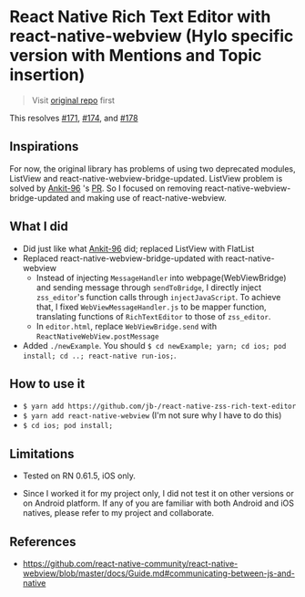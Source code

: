 # React Native Rich Text Editor with react-native-webview (Hylo specific version with Mentions and Topic insertion)

> Visit [original repo](https://github.com/wix/react-native-zss-rich-text-editor) first

This resolves [#171](https://github.com/wix/react-native-zss-rich-text-editor/issues/171), [#174](https://github.com/wix/react-native-zss-rich-text-editor/issues/174), and [#178](https://github.com/wix/react-native-zss-rich-text-editor/issues/178) 

## Inspirations

For now, the original library has problems of using two deprecated modules, ListView and react-native-webview-bridge-updated. ListView problem is solved by [Ankit-96](https://github.com/Ankit-96) 's [PR](https://github.com/wix/react-native-zss-rich-text-editor/pull/179). So I focused on removing react-native-webview-bridge-updated and making use of react-native-webview. 

## What I did

* Did just like what [Ankit-96](https://github.com/Ankit-96) did; replaced ListView with FlatList
* Replaced react-native-webview-bridge-updated with react-native-webview
  * Instead of injecting `MessageHandler` into webpage(WebViewBridge) and sending message through `sendToBridge`, I directly inject `zss_editor`'s function calls through `injectJavaScript`. To achieve that, I fixed `WebViewMessageHandler.js` to be mapper function, translating functions of `RichTextEditor` to those of `zss_editor`.
  * In `editor.html`, replace `WebViewBridge.send` with `ReactNativeWebView.postMessage`
* Added `./newExample`. You should `$ cd newExample; yarn; cd ios; pod install; cd ..; react-native run-ios;`.

## How to use it

* `$ yarn add https://github.com/jb-/react-native-zss-rich-text-editor`
* `$ yarn add react-native-webview` (I'm not sure why I have to do this)
* `$ cd ios; pod install;`

## Limitations

* Tested on RN 0.61.5, iOS only.

* Since I worked it for my project only, I did not test it on other versions or on Android platform. If any of you are familiar with both Android and iOS natives, please refer to my project and collaborate.

## References

* https://github.com/react-native-community/react-native-webview/blob/master/docs/Guide.md#communicating-between-js-and-native
